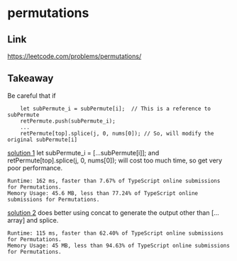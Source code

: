 # permutations

## Link

https://leetcode.com/problems/permutations/

## Takeaway

Be careful that if

```
    let subPermute_i = subPermute[i];  // This is a reference to subPermute
    retPermute.push(subPermute_i);
    ...
    retPermute[top].splice(j, 0, nums[0]); // So, will modify the original subPermute[i]
```

[solution 1](./permutations_low.ts) let subPermute_i = [...subPermute[i]]; and retPermute[top].splice(j, 0, nums[0]); will cost too much time, so get very poor performance.

```
Runtime: 162 ms, faster than 7.67% of TypeScript online submissions for Permutations.
Memory Usage: 45.6 MB, less than 77.24% of TypeScript online submissions for Permutations.
```

[solution 2](./permutations.ts) does better using concat to generate the output other than [... array] and splice.

```
Runtime: 115 ms, faster than 62.40% of TypeScript online submissions for Permutations.
Memory Usage: 45 MB, less than 94.63% of TypeScript online submissions for Permutations.
```

